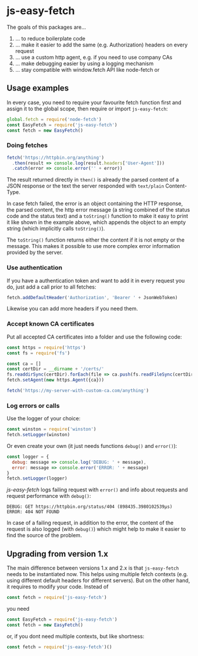 # js-easy-fetch

The goals of this packages are...

1. ... to reduce boilerplate code
2. ... make it easier to add the same (e.g. Authorization) headers on every request
3. ... use a custom http agent, e.g. if you need to use company CAs
4. ... make debugging easier by using a logging mechanism
5. ... stay compatible with window.fetch API like node-fetch or 

## Usage examples

In every case, you need to require your favourite fetch function first and assign it to the global scope, then require or import `js-easy-fetch`:

```javascript
global.fetch = require('node-fetch')
const EasyFetch = require('js-easy-fetch')
const fetch = new EasyFetch()
```

### Doing fetches
```javascript
fetch('https://httpbin.org/anything')
  .then(result => console.log(result.headers['User-Agent']))
  .catch(error => console.error('' + error))
```

The result returned directly in `then()` is already the parsed content of a JSON response or the text the server responded with `text/plain` Content-Type.

In case fetch failed, the error is an object containing the HTTP response, the parsed content, the http error message (a string combined of the status code and the status text) and a `toString()` function to make it easy to print it like shown in the example above, which appends the object to an empty string (which implicitly calls `toString()`).

The `toString()` function returns either the content if it is not empty or the message. This makes it possible to use more complex error information provided by the server.

### Use authentication

If you have a authentication token and want to add it in every request you do, just add a call prior to all fetches:

```javascript
fetch.addDefaultHeader('Authorization', 'Bearer ' + JsonWebToken)
```

Likewise you can add more headers if you need them.

### Accept known CA certificates

Put all accepted CA certificates into a folder and use the following code:

```javascript
const https = require('https')
const fs = require('fs')

const ca = []
const certDir = __dirname + '/certs/'
fs.readdirSync(certDir).forEach(file => ca.push(fs.readFileSync(certDir + '/' + file, {encoding: 'utf-8'})))
fetch.setAgent(new https.Agent({ca}))

fetch('https://my-server-with-custom-ca.com/anything')
```

### Log errors or calls

Use the logger of your choice:

```javascript
const winston = require('winston')
fetch.setLogger(winston)
```

Or even create your own (it just needs functions `debug()` and `error()`):
```javascript
const logger = {
  debug: message => console.log('DEBUG: ' + message),
  error: message => console.error('ERROR: ' + message)
}
fetch.setLogger(logger)
```

*js-easy-fetch* logs failing request with `error()` and info about requests and request performance with `debug()`:

```
DEBUG: GET https://httpbin.org/status/404 (898435.3980102539µs)
ERROR: 404 NOT FOUND
```

In case of a failing request, in addition to the error, the content of the request is also logged (with `debug()`) which might help to make it easier to find the source of the problem.

## Upgrading from version 1.x

The main difference between versions 1.x and 2.x is that `js-easy-fetch` needs to be instantiated now.
This helps using multiple fetch contexts (e.g. using different default headers for different servers).
But on the other hand, it requires to modify your code. Instead of

```javascript
const fetch = require('js-easy-fetch')
```

you need
```javascript
const EasyFetch = require('js-easy-fetch')
const fetch = new EasyFetch()
```

or, if you dont need multiple contexts, but like shortness:
```javascript
const fetch = require('js-easy-fetch')()
```
